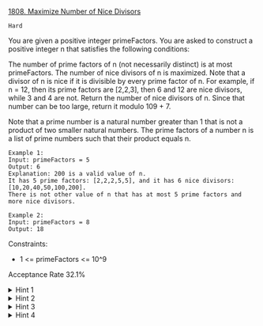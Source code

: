 [1808. Maximize Number of Nice Divisors](https://leetcode.com/problems/maximize-number-of-nice-divisors/description/)

`Hard`

You are given a positive integer primeFactors. You are asked to construct a positive integer n that satisfies the following conditions:

The number of prime factors of n (not necessarily distinct) is at most primeFactors.
The number of nice divisors of n is maximized. Note that a divisor of n is nice if it is divisible by every prime factor of n. For example, if n = 12, then its prime factors are [2,2,3], then 6 and 12 are nice divisors, while 3 and 4 are not.
Return the number of nice divisors of n. Since that number can be too large, return it modulo 109 + 7.

Note that a prime number is a natural number greater than 1 that is not a product of two smaller natural numbers. The prime factors of a number n is a list of prime numbers such that their product equals n.

```
Example 1:
Input: primeFactors = 5
Output: 6
Explanation: 200 is a valid value of n.
It has 5 prime factors: [2,2,2,5,5], and it has 6 nice divisors: [10,20,40,50,100,200].
There is not other value of n that has at most 5 prime factors and more nice divisors.

Example 2:
Input: primeFactors = 8
Output: 18
``` 

Constraints:

- 1 <= primeFactors <= 10^9

Acceptance Rate
32.1%

<details>
<summary>Hint 1</summary>

The number of nice divisors is equal to the product of the count of each prime factor. Then the problem is reduced to: given n, find a sequence of numbers whose sum equals n and whose product is maximized.

</details>
<details>
<summary>Hint 2</summary>

This sequence can have no numbers that are larger than 4. Proof: if it contains a number x that is larger than 4, then you can replace x with floor(x/2) and ceil(x/2), and floor(x/2) * ceil(x/2) > x. You can also replace 4s with two 2s. Hence, there will always be optimal solutions with only 2s and 3s.

</details>
<details>
<summary>Hint 3</summary>

If there are three 2s, you can replace them with two 3s to get a better product. Hence, you'll never have more than two 2s.

</details>
<details>
<summary>Hint 4</summary>

Keep adding 3s as long as n ≥ 5.

</details>